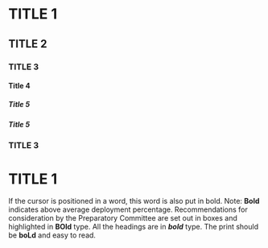 # TITLE 1

## TITLE 2

### TITLE 3

#### Title 4

##### Title 5

##### Title 5

### TITLE 3

# TITLE 1

If the cursor is positioned in a word, this word is also put in bold.
Note: **Bold** indicates above average deployment percentage.
Recommendations for consideration by the Preparatory Committee are set
out in boxes and highlighted in **BOld** type. All the headings are in
***bold*** type. The print should be **boLd** and easy to read.
